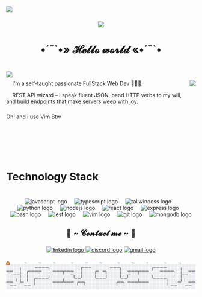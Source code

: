 <img align="left" src="https://visitor-badge.laobi.icu/badge?page_id=AmrHamoudaX.AmrHamoudaX&"  />

###

<br clear="both">

<div align="center">
  <img height="200" src="https://user-images.githubusercontent.com/74038190/225813708-98b745f2-7d22-48cf-9150-083f1b00d6c9.gif"  />
</div>

###

<h1 align="center">•´¯`•» 𝓗𝓮𝓵𝓵𝓸 𝔀𝓸𝓻𝓵𝓭 «•´¯`•</h1>

###

<br clear="both">

<img align="left" height="70" src="https://camo.githubusercontent.com/bbc70b6515e817d1943dadf19ca39d94cb2154df20bb1b65f942e418810d2049/68747470733a2f2f656d6f6a69732e736c61636b6d6f6a69732e636f6d2f656d6f6a69732f696d616765732f313538383331353032342f383832332f68797065726b697474792e6769663f31353838333135303234"  />

###

<img align="right" height="200" src="https://media.giphy.com/media/v1.Y2lkPTc5MGI3NjExMDF6enMwZmxiOXVlc2NtaDQ0YWxwN3ptNTl4d21uZHEwdm5lemgzcCZlcD12MV9naWZzX3NlYXJjaCZjdD1n/Rkis28kMJd1aE/giphy.gif"  />

###

<p align="left">I'm a self-taught passionate FullStack Web Dev  👨🏻‍💻.
  
  REST API wizard – I speak fluent JSON, bend HTTP verbs to my will, and build endpoints that make servers weep with joy.</p>

###

<p align="left">Oh! and i use Vim Btw</p>

###

<br clear="both">

<h1 align="left">Technology Stack</h1>

###

<br clear="both">

<div align="center">
  <img src="https://skillicons.dev/icons?i=js" height="60" alt="javascript logo"  />
  <img width="12" />
  <img src="https://skillicons.dev/icons?i=ts" height="60" alt="typescript logo"  />
  <img width="12" />
  <img src="https://skillicons.dev/icons?i=tailwind" height="60" alt="tailwindcss logo"  />
  <img width="12" />
  <img src="https://skillicons.dev/icons?i=py" height="60" alt="python logo"  />
  <img width="12" />
  <img src="https://cdn.simpleicons.org/nodedotjs/339933" height="60" alt="nodejs logo"  />
  <img width="12" />
  <img src="https://cdn.jsdelivr.net/gh/devicons/devicon/icons/react/react-original.svg" height="60" alt="react logo"  />
  <img width="12" />
  <img src="https://img.shields.io/badge/Express-000000?logo=express&logoColor=white&style=for-the-badge" height="60" alt="express logo"  />
  <img width="12" />
  <img src="https://cdn.simpleicons.org/gnubash/4EAA25" height="60" alt="bash logo"  />
  <img width="12" />
  <img src="https://cdn.simpleicons.org/jest/C21325" height="60" alt="jest logo"  />
  <img width="12" />
  <img src="https://cdn.simpleicons.org/vim/019733" height="60" alt="vim logo"  />
  <img width="12" />
  <img src="https://cdn.simpleicons.org/git/F05032" height="60" alt="git logo"  />
  <img width="12" />
  <img src="https://skillicons.dev/icons?i=mongodb" height="60" alt="mongodb logo"  />
</div>

###

<h2 align="center">📝 ~ 𝓒𝓸𝓷𝓽𝓪𝓬𝓽 𝓶𝓮 ~ 📝</h2>

###

<div align="center">
  <a href="https://www.linkedin.com/in/amro-hamouda-725152369?utm_source=share&utm_campaign=share_via&utm_content=profile&utm_medium=ios_app">  <img src="https://img.shields.io/static/v1?message=LinkedIn&logo=linkedin&label=&color=0077B5&logoColor=white&labelColor=&style=for-the-badge" height="25" alt="linkedin logo"  />
 </a>
 <a href="https://discordapp.com/users/puffdaddy.__.">  <img src="https://img.shields.io/static/v1?message=Discord&logo=discord&label=&color=7289DA&logoColor=white&labelColor=&style=for-the-badge" height="25" alt="discord logo"  /></a>
<a href="">   <img src="https://img.shields.io/static/v1?message=Gmail&logo=gmail&label=&color=D14836&logoColor=white&labelColor=&style=for-the-badge" height="25" alt="gmail logo"  /></a>
</div>

###

<picture>
  <source media="(prefers-color-scheme: dark)" srcset="https://raw.githubusercontent.com/AmrHamoudaX/AmrHamoudaX/output/pacman-contribution-graph-dark.svg">
  <source media="(prefers-color-scheme: light)" srcset="https://raw.githubusercontent.com/AmrHamoudaX/AmrHamoudaX/output/pacman-contribution-graph.svg">
  <img alt="pacman contribution graph" src="https://raw.githubusercontent.com/AmrHamoudaX/AmrHamoudaX/output/pacman-contribution-graph.svg">
</picture>

###

